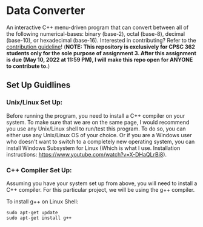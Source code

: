 # Data Converter

An interactive C++ menu-driven program that can convert between all of the following numerical-bases: binary (base-2), octal (base-8), decimal (base-10), or hexadecimal (base-16). Interested in contributing? Refer to the [contribution guideline](https://github.com/BuiTheBoi/Data-Converter/blob/main/CONTRIBUTE.md)! (**NOTE: This repository is exclusively for CPSC 362 students only for the sole purpose of assignment 3. After this assignment is due (May 10, 2022 at 11:59 PM), I will make this repo open for ANYONE to contribute to.**)

## Set Up Guidlines

### Unix/Linux Set Up:

Before running the program, you need to install a C++ compiler on your system. To make sure that we are on the same page, I would recommend you use any Unix/Linux shell to run/test this program. To do so, you can either use any Unix/Linux OS of your choice. Or if you are a Windows user who doesn't want to switch to a completely new operating system, you can install Windows Subsystem for Linux (Which is what I use. Installation instructions: https://www.youtube.com/watch?v=X-DHaQLrBi8).

### C++ Compiler Set Up:

Assuming you have your system set up from above, you will need to install a C++ compiler. For this particular project, we will be using the
g++ compiler.

To install g++ on Linux Shell:

```
sudo apt-get update
sudo apt-get install g++
```
